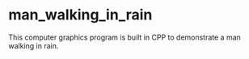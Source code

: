 # man_walking_in_rain
This computer graphics program is built in CPP to demonstrate a man walking in rain.
